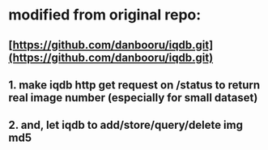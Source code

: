 
# modified from original repo: 
## [https://github.com/danbooru/iqdb.git](https://github.com/danbooru/iqdb.git)


## 1. make iqdb http get request on /status to return real image number (especially for small dataset)

## 2. and, let iqdb to add/store/query/delete img md5


